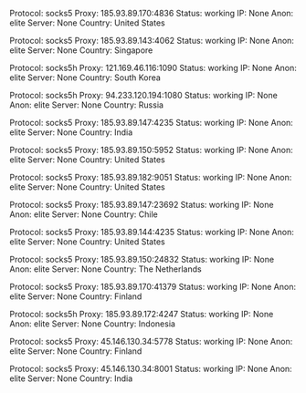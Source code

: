 Protocol: socks5
Proxy: 185.93.89.170:4836
Status: working
IP: None
Anon: elite
Server: None
Country: United States

Protocol: socks5
Proxy: 185.93.89.143:4062
Status: working
IP: None
Anon: elite
Server: None
Country: Singapore

Protocol: socks5h
Proxy: 121.169.46.116:1090
Status: working
IP: None
Anon: elite
Server: None
Country: South Korea

Protocol: socks5h
Proxy: 94.233.120.194:1080
Status: working
IP: None
Anon: elite
Server: None
Country: Russia

Protocol: socks5
Proxy: 185.93.89.147:4235
Status: working
IP: None
Anon: elite
Server: None
Country: India

Protocol: socks5
Proxy: 185.93.89.150:5952
Status: working
IP: None
Anon: elite
Server: None
Country: United States

Protocol: socks5
Proxy: 185.93.89.182:9051
Status: working
IP: None
Anon: elite
Server: None
Country: United States

Protocol: socks5
Proxy: 185.93.89.147:23692
Status: working
IP: None
Anon: elite
Server: None
Country: Chile

Protocol: socks5
Proxy: 185.93.89.144:4235
Status: working
IP: None
Anon: elite
Server: None
Country: United States

Protocol: socks5
Proxy: 185.93.89.150:24832
Status: working
IP: None
Anon: elite
Server: None
Country: The Netherlands

Protocol: socks5
Proxy: 185.93.89.170:41379
Status: working
IP: None
Anon: elite
Server: None
Country: Finland

Protocol: socks5h
Proxy: 185.93.89.172:4247
Status: working
IP: None
Anon: elite
Server: None
Country: Indonesia

Protocol: socks5
Proxy: 45.146.130.34:5778
Status: working
IP: None
Anon: elite
Server: None
Country: Finland

Protocol: socks5
Proxy: 45.146.130.34:8001
Status: working
IP: None
Anon: elite
Server: None
Country: India

